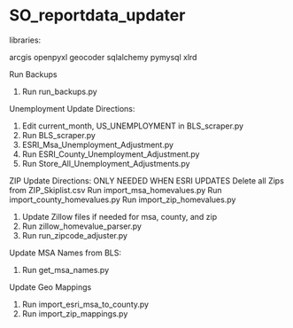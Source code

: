# SO_reportdata_updater


libraries:

arcgis
openpyxl
geocoder
sqlalchemy
pymysql
xlrd



Run Backups
1. Run run_backups.py


Unemployment Update Directions:
1. Edit current_month, US_UNEMPLOYMENT in BLS_scraper.py
2. Run BLS_scraper.py
3. ESRI_Msa_Unemployment_Adjustment.py
4. Run ESRI_County_Unemployment_Adjustment.py
5. Run Store_All_Unemployment_Adjustments.py


ZIP Update Directions:
ONLY NEEDED WHEN ESRI UPDATES
    Delete all Zips from ZIP_Skiplist.csv
    Run import_msa_homevalues.py
    Run import_county_homevalues.py
    Run import_zip_homevalues.py


1. Update Zillow files if needed for msa, county, and zip
2. Run zillow_homevalue_parser.py
3. Run run_zipcode_adjuster.py


Update MSA Names from BLS:
1. Run get_msa_names.py


Update Geo Mappings
1. Run import_esri_msa_to_county.py
2. Run import_zip_mappings.py



